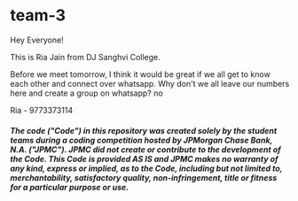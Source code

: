 # team-3
Hey Everyone!

This is Ria Jain from DJ Sanghvi College.

Before we meet tomorrow, I think it would be great if we all get to know each other and connect over whatsapp.
Why don't we all leave our numbers here and create a group on whatsapp? no

Ria - 9773373114

##### The code ("Code") in this repository was created solely by the student teams during a coding competition hosted by JPMorgan Chase Bank, N.A. ("JPMC").						JPMC did not create or contribute to the development of the Code.  This Code is provided AS IS and JPMC makes no warranty of any kind, express or implied, as to the Code,						including but not limited to, merchantability, satisfactory quality, non-infringement, title or fitness for a particular purpose or use.